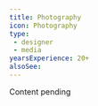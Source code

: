 ```yaml
---
title: Photography
icon: Photography
type:
 - designer
 - media
yearsExperience: 20+
alsoSee:
---
```


Content pending

